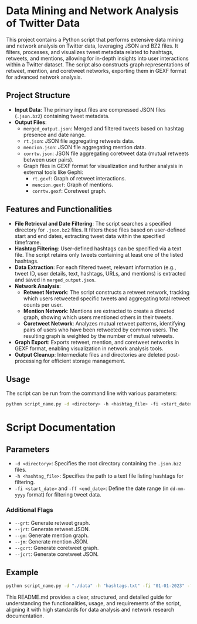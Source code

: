 # Data Mining and Network Analysis of Twitter Data

This project contains a Python script that performs extensive data mining and network analysis on Twitter data, leveraging JSON and BZ2 files. It filters, processes, and visualizes tweet metadata related to hashtags, retweets, and mentions, allowing for in-depth insights into user interactions within a Twitter dataset. The script also constructs graph representations of retweet, mention, and coretweet networks, exporting them in GEXF format for advanced network analysis.

## Project Structure
- **Input Data**: The primary input files are compressed JSON files (`.json.bz2`) containing tweet metadata.
- **Output Files**:
  - `merged_output.json`: Merged and filtered tweets based on hashtag presence and date range.
  - `rt.json`: JSON file aggregating retweets data.
  - `mencion.json`: JSON file aggregating mention data.
  - `corrtw.json`: JSON file aggregating coretweet data (mutual retweets between user pairs).
  - Graph files in GEXF format for visualization and further analysis in external tools like Gephi:
    - `rt.gexf`: Graph of retweet interactions.
    - `mencion.gexf`: Graph of mentions.
    - `corrtw.gexf`: Coretweet graph.

## Features and Functionalities
- **File Retrieval and Date Filtering**: The script searches a specified directory for `.json.bz2` files. It filters these files based on user-defined start and end dates, extracting tweet data within the specified timeframe.
- **Hashtag Filtering**: User-defined hashtags can be specified via a text file. The script retains only tweets containing at least one of the listed hashtags.
- **Data Extraction**: For each filtered tweet, relevant information (e.g., tweet ID, user details, text, hashtags, URLs, and mentions) is extracted and saved in `merged_output.json`.
- **Network Analysis**:
  - **Retweet Network**: The script constructs a retweet network, tracking which users retweeted specific tweets and aggregating total retweet counts per user.
  - **Mention Network**: Mentions are extracted to create a directed graph, showing which users mentioned others in their tweets.
  - **Coretweet Network**: Analyzes mutual retweet patterns, identifying pairs of users who have been retweeted by common users. The resulting graph is weighted by the number of mutual retweets.
- **Graph Export**: Exports retweet, mention, and coretweet networks in GEXF format, enabling visualization in network analysis tools.
- **Output Cleanup**: Intermediate files and directories are deleted post-processing for efficient storage management.

## Usage
The script can be run from the command line with various parameters:

```bash
python script_name.py -d <directory> -h <hashtag_file> -fi <start_date> -ff <end_date> [options]
```

# Script Documentation

## Parameters
- `-d <directory>`: Specifies the root directory containing the `.json.bz2` files.
- `-h <hashtag_file>`: Specifies the path to a text file listing hashtags for filtering.
- `-fi <start_date>` and `-ff <end_date>`: Define the date range (in `dd-mm-yyyy` format) for filtering tweet data.

### Additional Flags
- `--grt`: Generate retweet graph.
- `--jrt`: Generate retweet JSON.
- `--gm`: Generate mention graph.
- `--jm`: Generate mention JSON.
- `--gcrt`: Generate coretweet graph.
- `--jcrt`: Generate coretweet JSON.

## Example

```bash
python script_name.py -d "./data" -h "hashtags.txt" -fi "01-01-2023" -ff "31-12-2023" --grt --gm --gcrt
```


This README.md provides a clear, structured, and detailed guide for understanding the functionalities, usage, and requirements of the script, aligning it with high standards for data analysis and network research documentation.

